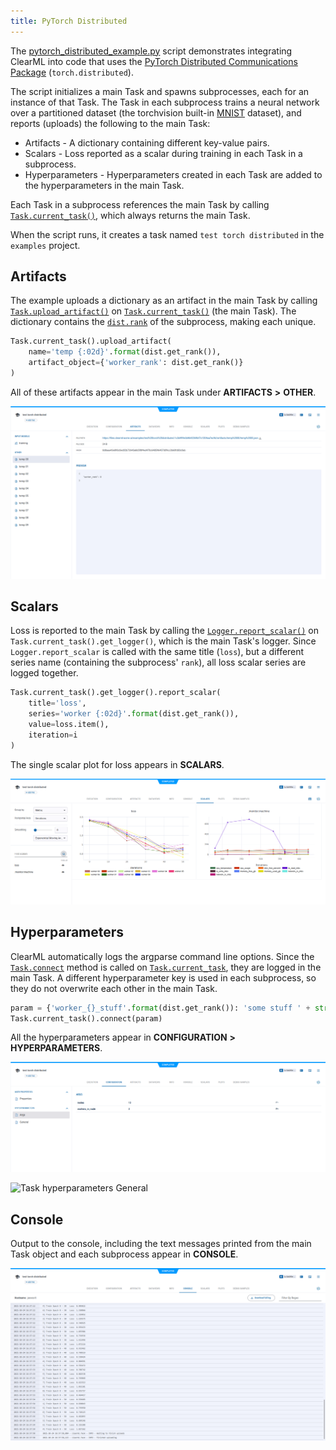```yaml
---
title: PyTorch Distributed
---
```


The [pytorch_distributed_example.py](https://github.com/allegroai/clearml/blob/master/examples/frameworks/pytorch/pytorch_distributed_example.py) 
script demonstrates integrating ClearML into code that uses the [PyTorch Distributed Communications Package](https://pytorch.org/docs/stable/distributed.html) 
(`torch.distributed`). 

The script initializes a main Task and spawns subprocesses, each for an instance of that Task. 
The Task in each subprocess trains a neural network over a partitioned dataset (the torchvision built-in [MNIST](https://pytorch.org/vision/stable/datasets.html#mnist) 
dataset), and reports (uploads) the following to the main Task:

* Artifacts - A dictionary containing different key-value pairs.
* Scalars - Loss reported as a scalar during training in each Task in a subprocess.
* Hyperparameters - Hyperparameters created in each Task are added to the hyperparameters in the main Task.

Each Task in a subprocess references the main Task by calling [`Task.current_task()`](../../references/sdk/task.md#taskcurrent_task), which always returns 
the main Task.

When the script runs, it creates a task named `test torch distributed` in the `examples` project.

## Artifacts

The example uploads a dictionary as an artifact in the main Task by calling [`Task.upload_artifact()`](../../references/sdk/task.md#upload_artifact) 
on [`Task.current_task()`](../../references/sdk/task.md#taskcurrent_task) (the main Task). The dictionary contains the [`dist.rank`](https://pytorch.org/docs/stable/distributed.html#torch.distributed.get_rank) 
of the subprocess, making each unique.

```python
Task.current_task().upload_artifact(
    name='temp {:02d}'.format(dist.get_rank()), 
    artifact_object={'worker_rank': dist.get_rank()}
)
```

All of these artifacts appear in the main Task under **ARTIFACTS** **>** **OTHER**.

![Task artifacts](../../img/examples_pytorch_distributed_example_09.png)

## Scalars

Loss is reported to the main Task by calling the [`Logger.report_scalar()`](../../references/sdk/logger.md#report_scalar) 
on `Task.current_task().get_logger()`, which is the main Task's logger. Since `Logger.report_scalar` is called 
with the same title (`loss`), but a different series name (containing the subprocess' `rank`), all loss scalar series are 
logged together.

```python
Task.current_task().get_logger().report_scalar(
    title='loss', 
    series='worker {:02d}'.format(dist.get_rank()), 
    value=loss.item(), 
    iteration=i
)
```

The single scalar plot for loss appears in **SCALARS**.

![Task scalars](../../img/examples_pytorch_distributed_example_08.png)

## Hyperparameters

ClearML automatically logs the argparse command line options. Since the [`Task.connect`](../../references/sdk/task.md#connect) 
method is called on [`Task.current_task`](../../references/sdk/task.md#taskcurrent_task), they are logged in the main Task. A different hyperparameter key is used in each 
subprocess, so they do not overwrite each other in the main Task.

```python
param = {'worker_{}_stuff'.format(dist.get_rank()): 'some stuff ' + str(randint(0, 100))}
Task.current_task().connect(param)
```

All the hyperparameters appear in **CONFIGURATION** **>** **HYPERPARAMETERS**.

![Task hyperparameters Args](../../img/examples_pytorch_distributed_example_01.png)

![Task hyperparameters General ](../../img/examples_pytorch_distributed_example_01a.png)

## Console

Output to the console, including the text messages printed from the main Task object and each subprocess appear in **CONSOLE**.

![Task console log](../../img/examples_pytorch_distributed_example_06.png)